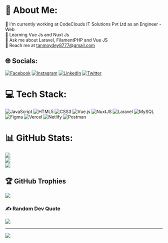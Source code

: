 # 💫 About Me:
🏢 I'm currently working at CodeClouds IT Solutions Pvt Ltd as an Engineer - Web<br>🏫 Learning Vue Js and Nuxt Js<br>💬 Ask me about Laravel, FilamentPHP and Vue JS<br>📨 Reach me at tanmoydey8777@gmail.com


## 🌐 Socials:
[![Facebook](https://img.shields.io/badge/Facebook-%231877F2.svg?logo=Facebook&logoColor=white)](https://facebook.com/YoursJARVIS) [![Instagram](https://img.shields.io/badge/Instagram-%23E4405F.svg?logo=Instagram&logoColor=white)](https://instagram.com/yours_jarvis) [![LinkedIn](https://img.shields.io/badge/LinkedIn-%230077B5.svg?logo=linkedin&logoColor=white)](https://linkedin.com/in/tanmoy-dey-777) [![Twitter](https://img.shields.io/badge/Twitter-%231DA1F2.svg?logo=Twitter&logoColor=white)](https://twitter.com/YoursJarvis) 

# 💻 Tech Stack:
![JavaScript](https://img.shields.io/badge/javascript-%23323330.svg?style=for-the-badge&logo=javascript&logoColor=%23F7DF1E) ![HTML5](https://img.shields.io/badge/html5-%23E34F26.svg?style=for-the-badge&logo=html5&logoColor=white) ![CSS3](https://img.shields.io/badge/css3-%231572B6.svg?style=for-the-badge&logo=css3&logoColor=white) ![Vue.js](https://img.shields.io/badge/vuejs-%2335495e.svg?style=for-the-badge&logo=vuedotjs&logoColor=%234FC08D) ![NuxtJS](https://img.shields.io/badge/Nuxt-black?style=for-the-badge&logo=nuxt.js&logoColor=white) ![Laravel](https://img.shields.io/badge/laravel-%23FF2D20.svg?style=for-the-badge&logo=laravel&logoColor=white) ![MySQL](https://img.shields.io/badge/mysql-%2300f.svg?style=for-the-badge&logo=mysql&logoColor=white) 	![Figma](https://img.shields.io/badge/figma-%23F24E1E.svg?style=for-the-badge&logo=figma&logoColor=white) ![Vercel](https://img.shields.io/badge/vercel-%23000000.svg?style=for-the-badge&logo=vercel&logoColor=white) ![Netlify](https://img.shields.io/badge/netlify-%23000000.svg?style=for-the-badge&logo=netlify&logoColor=#00C7B7) ![Postman](https://img.shields.io/badge/Postman-FF6C37?style=for-the-badge&logo=postman&logoColor=white)
# 📊 GitHub Stats:
![](https://github-readme-stats.vercel.app/api?username=yoursjarvis&theme=vue-dark&hide_border=false&include_all_commits=true&count_private=true)<br/>
![](https://github-readme-streak-stats.herokuapp.com/?user=yoursjarvis&theme=vue-dark&hide_border=false)<br/>
![](https://github-readme-stats.vercel.app/api/top-langs/?username=yoursjarvis&theme=vue-dark&hide_border=false&include_all_commits=true&count_private=true&layout=compact)

## 🏆 GitHub Trophies
![](https://github-profile-trophy.vercel.app/?username=yoursjarvis&theme=darkhub&no-frame=false&no-bg=false&margin-w=4)

### ✍️ Random Dev Quote
![](https://quotes-github-readme.vercel.app/api?type=horizontal&theme=tokyonight)

---
[![](https://visitcount.itsvg.in/api?id=yoursjarvis&icon=5&color=12)](https://visitcount.itsvg.in)

<!-- Proudly created with GPRM ( https://gprm.itsvg.in ) -->
